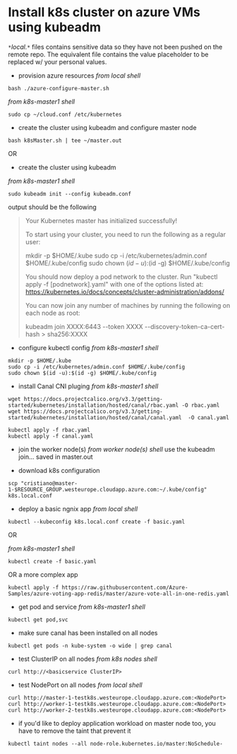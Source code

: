 # Install k8s cluster on azure VMs using kubeadm

*<code>&ast;</code>local.<code>&ast;</code>* files contains sensitive data so they have not been pushed on the remote repo. The equivalent file contains the value placeholder to be replaced w/ your personal values.

-  provision azure resources
*from local shell*
```
bash ./azure-configure-master.sh
```

*from k8s-master1 shell*
```
sudo cp ~/cloud.conf /etc/kubernetes
```

-  create the cluster using kubeadm and configure master node
```
bash k8sMaster.sh | tee ~/master.out
```

OR


-  create the cluster using kubeadm

*from k8s-master1 shell*
```
sudo kubeadm init --config kubeadm.conf
```

output should be the following

> Your Kubernetes master has initialized successfully!
> 
> To start using your cluster, you need to run the following as a regular user:
> 
>   mkdir -p $HOME/.kube
>   sudo cp -i /etc/kubernetes/admin.conf $HOME/.kube/config
>   sudo chown $(id -u):$(id -g) $HOME/.kube/config
> 
> You should now deploy a pod network to the cluster.
> Run "kubectl apply -f [podnetwork].yaml" with one of the options listed at:
>   https://kubernetes.io/docs/concepts/cluster-administration/addons/
> 
> You can now join any number of machines by running the following on each node
> as root:
> 
>   kubeadm join XXXX:6443 --token XXXX --discovery-token-ca-cert-hash > sha256:XXXX

-  configure kubectl config
*from k8s-master1 shell*
```
mkdir -p $HOME/.kube
sudo cp -i /etc/kubernetes/admin.conf $HOME/.kube/config
sudo chown $(id -u):$(id -g) $HOME/.kube/config
```

-  install Canal CNI pluging
*from k8s-master1 shell*
```
wget https://docs.projectcalico.org/v3.3/getting-started/kubernetes/installation/hosted/canal/rbac.yaml -O rbac.yaml
wget https://docs.projectcalico.org/v3.3/getting-started/kubernetes/installation/hosted/canal/canal.yaml  -O canal.yaml

kubectl apply -f rbac.yaml
kubectl apply -f canal.yaml
```

-  join the worker node(s)
*from worker node(s) shell*
use the kubeadm join... saved in master.out

- download k8s configuration
```
scp "cristiano@master-1-$RESOURCE_GROUP.westeurope.cloudapp.azure.com:~/.kube/config" k8s.local.conf
```

-  deploy a basic ngnix app
*from local shell*
```
kubectl --kubeconfig k8s.local.conf create -f basic.yaml
```

OR

*from k8s-master1 shell*
```
kubectl create -f basic.yaml
```

OR a more complex app
```
kubectl apply -f https://raw.githubusercontent.com/Azure-Samples/azure-voting-app-redis/master/azure-vote-all-in-one-redis.yaml
```

-  get pod and service
*from k8s-master1 shell*
```
kubectl get pod,svc
```

-  make sure canal has been installed on all nodes
```
kubectl get pods -n kube-system -o wide | grep canal
```

-  test ClusterIP on all nodes
*from k8s nodes shell*
```
curl http://<basicservice ClusterIP> 
```

-  test NodePort on all nodes
*from local shell*
```
curl http://master-1-testk8s.westeurope.cloudapp.azure.com:<NodePort>
curl http://worker-1-testk8s.westeurope.cloudapp.azure.com:<NodePort>
curl http://worker-2-testk8s.westeurope.cloudapp.azure.com:<NodePort>
```

-  if you'd like to deploy application workload on master node too, you have to remove the taint that prevent it
```
kubectl taint nodes --all node-role.kubernetes.io/master:NoSchedule-
```